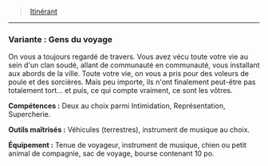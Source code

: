 ﻿---
!SubBackgroundItem
Abilities: Deux au choix parmi Intimidation, Représentation, Supercherie.
MasteredTools: Véhicules (terrestres), instrument de musique au choix.
Equipment: Tenue de voyageur, instrument de musique, chien ou petit animal de compagnie, sac de voyage, bourse contenant 10 po.
Id: background_itinerant_hd.md#variante--gens-du-voyage
ParentLink: background_itinerant_hd.md#itinérant
Name: 'Variante : Gens du voyage'
ParentName: Itinérant
NameLevel: 3
Attributes: {}
Description: >+
  On vous a toujours regardé de travers. Vous avez vécu toute votre vie au sein d'un clan soudé, allant de communauté en communauté, vous installant aux abords de la ville. Toute votre vie, on vous a pris pour des voleurs de poule et des sorcières. Mais peu importe, ils n'ont finalement peut-être pas totalement tort… et puis, ce qui compte vraiment, ce sont les vôtres.

---
> [Itinérant](hd_background_itinerant.md)

---

### Variante : Gens du voyage

On vous a toujours regardé de travers. Vous avez vécu toute votre vie au sein d'un clan soudé, allant de communauté en communauté, vous installant aux abords de la ville. Toute votre vie, on vous a pris pour des voleurs de poule et des sorcières. Mais peu importe, ils n'ont finalement peut-être pas totalement tort… et puis, ce qui compte vraiment, ce sont les vôtres.

**Compétences :** Deux au choix parmi Intimidation, Représentation, Supercherie.

**Outils maîtrisés :** Véhicules (terrestres), instrument de musique au choix.

**Équipement :** Tenue de voyageur, instrument de musique, chien ou petit animal de compagnie, sac de voyage, bourse contenant 10 po.

